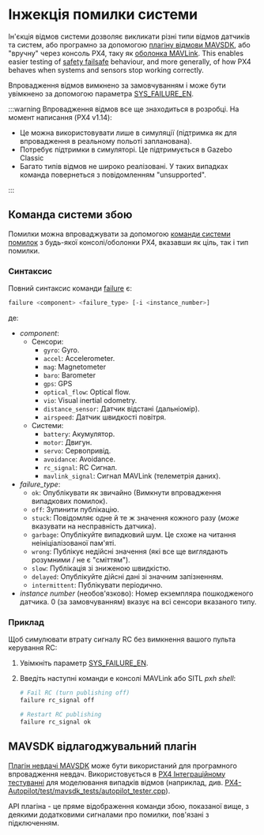 # Інжекція помилки системи

Ін'єкція відмов системи дозволяє викликати різні типи відмов датчиків та систем, або програмно за допомогою [плагіну відмови MAVSDK](https://mavsdk.mavlink.io/main/en/cpp/api_reference/classmavsdk_1_1_failure.html), або "вручну" через консоль PX4, таку як [оболонка MAVLink](../debug/mavlink_shell.md#mavlink-shell). This enables easier testing of [safety failsafe](../config/safety.md) behaviour, and more generally, of how PX4 behaves when systems and sensors stop working correctly.

Впровадження відмов вимкнено за замовчуванням і може бути увімкнено за допомогою параметра [SYS_FAILURE_EN](../advanced_config/parameter_reference.md#SYS_FAILURE_EN).

:::warning
Впровадження відмов все ще знаходиться в розробці. На момент написання (PX4 v1.14):

- Це можна використовувати лише в симуляції (підтримка як для впровадження в реальному польоті запланована).
- Потребує підтримки в симуляторі. Це підтримується в Gazebo Classic
- Багато типів відмов не широко реалізовані. У таких випадках команда повернеться з повідомленням "unsupported".

:::

## Команда системи збою

Помилки можна впроваджувати за допомогою [команди системи помилок](../modules/modules_command.md#failure) з будь-якої консолі/оболонки PX4, вказавши як ціль, так і тип помилки.

### Синтаксис

Повний синтаксис команди [failure](../modules/modules_command.md#failure) є:

```sh
failure <component> <failure_type> [-i <instance_number>]
```

де:

- _component_:
  - Сенсори:
    - `gyro`: Gyro.
    - `accel`: Accelerometer.
    - `mag`: Magnetometer
    - `baro`: Barometer
    - `gps`: GPS
    - `optical_flow`: Optical flow.
    - `vio`: Visual inertial odometry.
    - `distance_sensor`: Датчик відстані (дальніомір).
    - `airspeed`: Датчик швидкості повітря.
  - Системи:
    - `battery`: Акумулятор.
    - `motor`: Двигун.
    - `servo`: Сервопривід.
    - `avoidance`: Avoidance.
    - `rc_signal`: RC Сигнал.
    - `mavlink_signal`: Сигнал MAVLink (телеметрія даних).
- _failure_type_:
  - `ok`: Опублікувати як звичайно (Вимкнути впровадження випадкових помилок).
  - `off`: Зупинити публікацію.
  - `stuck`: Повідомляє одне й те ж значення кожного разу (_може_ вказувати на несправність датчика).
  - `garbage`: Опублікуйте випадковий шум. Це схоже на читання неініціалізованої пам'яті.
  - `wrong`: Публікує недійсні значення (які все ще виглядають розумними / не є "сміттям").
  - `slow`: Публікація зі зниженою швидкістю.
  - `delayed`: Опублікуйте дійсні дані зі значним запізненням.
  - `intermittent`: Публікувати періодично.
- _instance number_ (необов'язково): Номер екземпляра пошкодженого датчика. 0 (за замовчуванням) вказує на всі сенсори вказаного типу.

### Приклад

Щоб симулювати втрату сигналу RC без вимкнення вашого пульта керування RC:

1. Увімкніть параметр [SYS_FAILURE_EN](../advanced_config/parameter_reference.md#SYS_FAILURE_EN).
1. Введіть наступні команди e консолі MAVLink або SITL _pxh shell_:

   ```sh
   # Fail RC (turn publishing off)
   failure rc_signal off

   # Restart RC publishing
   failure rc_signal ok
   ```

## MAVSDK відлагоджувальний плагін

[Плагін невдачі MAVSDK](https://mavsdk.mavlink.io/main/en/cpp/api_reference/classmavsdk_1_1_failure.html) може бути використаний для програмного впровадження невдач. Використовується в [PX4 Інтеграційному тестуванні](../test_and_ci/integration_testing_mavsdk.md) для моделювання випадків відмов (наприклад, див. [PX4-Autopilot/test/mavsdk_tests/autopilot_tester.cpp](https://github.com/PX4/PX4-Autopilot/blob/main/test/mavsdk_tests/autopilot_tester.cpp)).

API плагіна - це пряме відображення команди збою, показаної вище, з деякими додатковими сигналами про помилки, пов'язані з підключенням.
